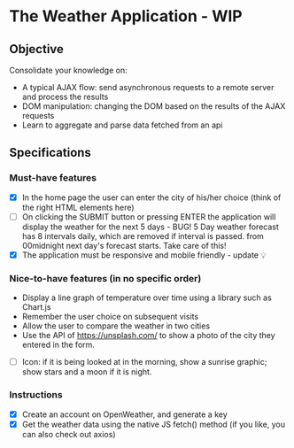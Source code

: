 # The Weather Application - WIP

## Objective

Consolidate your knowledge on:

- A typical AJAX flow: send asynchronous requests to a remote server and process the results
- DOM manipulation: changing the DOM based on the results of the AJAX requests
- Learn to aggregate and parse data fetched from an api

## Specifications

### Must-have features

- [x] In the home page the user can enter the city of his/her choice (think of the right HTML elements here)
- [ ] On clicking the SUBMIT button or pressing ENTER the application will display the weather for the next 5 days - BUG! 5 Day weather forecast has 8 intervals daily, which are removed if interval is passed. from 00midnight next day's forecast starts. Take care of this!
- [x] The application must be responsive and mobile friendly - update
      💡

### Nice-to-have features (in no specific order)

- Display a line graph of temperature over time using a library such as Chart.js
- Remember the user choice on subsequent visits
- Allow the user to compare the weather in two cities
- Use the API of https://unsplash.com/ to show a photo of the city they entered in the form.
- [ ] Icon: if it is being looked at in the morning, show a sunrise graphic; show stars and a moon if it is night.

### Instructions

- [x] Create an account on OpenWeather, and generate a key
- [x] Get the weather data using the native JS fetch() method (if you like, you can also check out axios)
